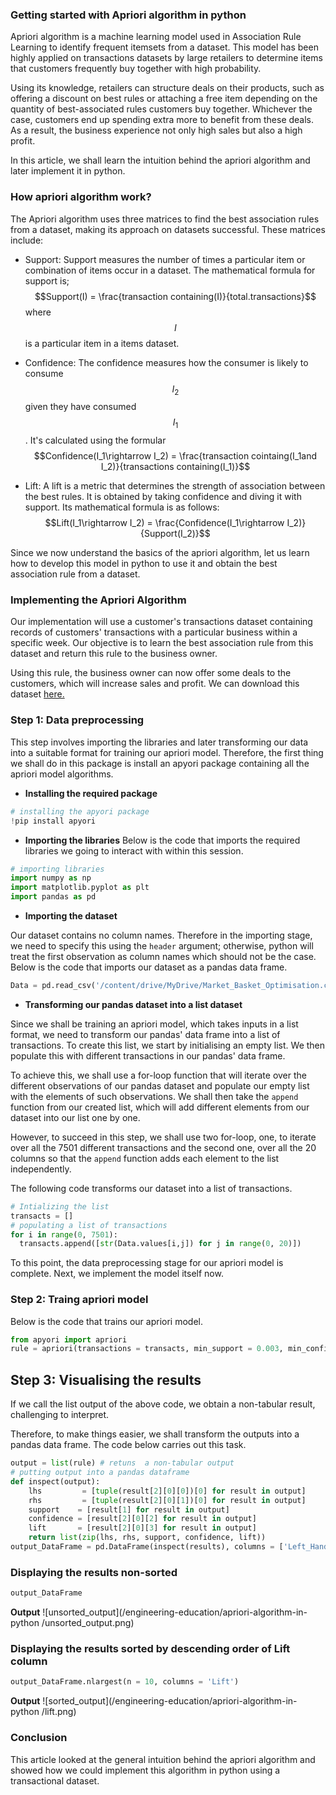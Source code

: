 ### Getting started with Apriori algorithm in python
Apriori algorithm is a machine learning model used in Association Rule Learning to identify frequent itemsets from a dataset. This model has been highly applied on transactions datasets by large retailers to determine items that customers frequently buy together with high probability. 

Using its knowledge, retailers can structure deals on their products, such as offering a discount on best rules or attaching a free item depending on the quantity of best-associated rules customers buy together. Whichever the case, customers end up spending extra more to benefit from these deals. As a result, the business experience not only high sales but also a high profit.

In this article, we shall learn the intuition behind the apriori algorithm and later implement it in python.

### How apriori algorithm work?
The Apriori algorithm uses three matrices to find the best association rules from a dataset, making its approach on datasets successful.
These matrices include:

- Support: Support measures the number of times a particular item or combination of items occur in a dataset.
The mathematical formula for support is;
$$Support(I) = \frac{transaction containing(I)}{total.transactions}$$
where $$I$$ is a particular item in a items dataset.

- Confidence: The confidence measures how the consumer is likely to consume $$I_2$$ given they have consumed $$I_1$$. 
  It's calculated using the formular
  $$Confidence(I_1\rightarrow I_2) = \frac{transaction cointaing(I_1and I_2)}{transactions containing(I_1)}$$
  
- Lift: A lift is a metric that determines the strength of association between the best rules. It is obtained by taking confidence and diving it with support. Its mathematical formula is as follows:
  $$Lift(I_1\rightarrow I_2) = \frac{Confidence(I_1\rightarrow I_2)}{Support(I_2)}$$

Since we now understand the basics of the apriori algorithm, let us learn how to develop this model in python to use it and obtain the best association rule from a dataset.


### Implementing the Apriori Algorithm
Our implementation will use a customer's transactions dataset containing records of customers' transactions with a particular business within a specific week. Our objective is to learn the best association rule from this dataset and return this rule to the business owner. 

Using this rule, the business owner can now offer some deals to the customers, which will increase sales and profit. We can download this dataset [here.](https://github.com/BejaminNaibei/dataset/blob/main/Market_Basket_Optimisation.csv)


### Step 1: Data preprocessing
This step involves importing the libraries and later transforming our data into a suitable format for training our apriori model. Therefore, the first thing we shall do in this package is install an apyori package containing all the apriori model algorithms.

- **Installing the required package**

```python
# installing the apyori package
!pip install apyori
```

- **Importing the libraries**
Below is the code that imports the required libraries we going to interact with within this session.

```python
# importing libraries
import numpy as np 
import matplotlib.pyplot as plt
import pandas as pd
```

- **Importing the dataset**

Our dataset contains no column names. Therefore in the importing stage, we need to specify this using the `header` argument; otherwise, python will treat the first observation as column names which should not be the case. Below is the code that imports our dataset as a pandas data frame.

```python
Data = pd.read_csv('/content/drive/MyDrive/Market_Basket_Optimisation.csv', header = None)
```

- **Transforming our pandas dataset into a list dataset**

Since we shall be training an apriori model, which takes inputs in a list format, we need to transform our pandas' data frame into a list of transactions. To create this list, we start by initialising an empty list. We then populate this with different transactions in our pandas' data frame. 

To achieve this, we shall use a for-loop function that will iterate over the different observations of our pandas dataset and populate our empty list with the elements of such observations. We shall then take the `append` function from our created list, which will add different elements from our dataset into our list one by one. 

However, to succeed in this step, we shall use two for-loop, one,  to iterate over all the 7501 different transactions and the second one, over all the 20 columns so that the `append` function adds each element to the list independently. 

The following code transforms our dataset into a list of transactions.

```python
# Intializing the list
transacts = []
# populating a list of transactions
for i in range(0, 7501): 
  transacts.append([str(Data.values[i,j]) for j in range(0, 20)])
```

To this point, the data preprocessing stage for our apriori model is complete. Next, we implement the model itself now.

### Step 2: Traing apriori model
Below is the code that trains our apriori model.

```python
from apyori import apriori
rule = apriori(transactions = transacts, min_support = 0.003, min_confidence = 0.2, min_lift = 3, min_length = 2, max_length = 2)
```

## Step 3: Visualising the results
If we call the list output of the above code, we obtain a non-tabular result, challenging to interpret. 

Therefore, to make things easier, we shall transform the outputs into a pandas data frame. The code below carries out this task.

```python
output = list(rule) # retuns  a non-tabular output
# putting output into a pandas dataframe
def inspect(output):
    lhs         = [tuple(result[2][0][0])[0] for result in output]
    rhs         = [tuple(result[2][0][1])[0] for result in output]
    support    = [result[1] for result in output]
    confidence = [result[2][0][2] for result in output]
    lift       = [result[2][0][3] for result in output]
    return list(zip(lhs, rhs, support, confidence, lift))
output_DataFrame = pd.DataFrame(inspect(results), columns = ['Left_Hand_Side', 'Right_Hand_Side', 'Support', 'Confidence', 'Lift'])
```

### Displaying the results non-sorted
```python
output_DataFrame
```

**Output**
![unsorted_output](/engineering-education/apriori-algorithm-in-python /unsorted_output.png)

### Displaying the results sorted by descending order of Lift column
```python
output_DataFrame.nlargest(n = 10, columns = 'Lift')
```

**Output**
![sorted_output](/engineering-education/apriori-algorithm-in-python /lift.png)

### Conclusion
This article looked at the general intuition behind the apriori algorithm and showed how we could implement this algorithm in python using a transactional dataset.

